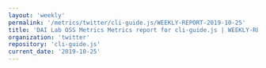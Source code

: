```yaml
---
layout: 'weekly'
permalink: '/metrics/twitter/cli-guide.js/WEEKLY-REPORT-2019-10-25'
title: 'DAI Lab OSS Metrics Metrics report for cli-guide.js | WEEKLY-REPORT-2019-10-25'
organization: 'twitter'
repository: 'cli-guide.js'
current_date: '2019-10-25'
---
```

